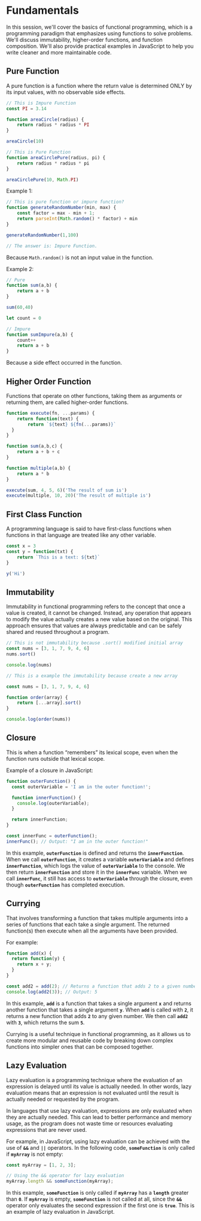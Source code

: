 # Fundamentals

In this session, we'll cover the basics of functional programming, which is a programming paradigm that emphasizes using functions to solve problems. We'll discuss immutability, higher-order functions, and function composition. We'll also provide practical examples in JavaScript to help you write cleaner and more maintainable code.

## Pure Function

A pure function is a function where the return value is determined ONLY by its input values, with no observable side effects.

```jsx
// This is Impure Function
const PI = 3.14

function areaCircle(radius) {
	return radius * radius * PI
}

areaCircle(10)

// This is Pure Function
function areaCirclePure(radius, pi) {
	return radius * radius * pi
}

areaCirclePure(10, Math.PI)
```

Example 1:

```jsx
// This is pure function or impure function?
function generateRandomNumber(min, max) {
	const factor = max - min + 1;
	return parseInt(Math.random() * factor) + min
}

generateRandomNumber(1,100)

// The answer is: Impure Function.
```

Because `Math.random()` is not an input value in the function.

Example 2:

```jsx
// Pure
function sum(a,b) {
	return a + b
}

sum(60,40)

let count = 0

// Impure 
function sumImpure(a,b) {
	count++
	return a + b
}
```

Because a side effect occurred in the function.
## Higher Order Function

Functions that operate on other functions, taking them as arguments or returning them, are called higher-order functions.

```jsx
function execute(fn, ...params) {
	return function(text) {
		return `${text} ${fn(...params)}`
  }
}

function sum(a,b,c) {
	return a + b + c
}

function multiple(a,b) {
	return a * b
}

execute(sum, 4, 5, 6)('The result of sum is')
execute(multiple, 10, 20)('The result of multiple is')

```
## First Class Function

A programming language is said to have first-class functions when functions in that language are treated like any other variable.

```jsx
const x = 3
const y = function(txt) {
	return `This is a text: ${txt}`
}

y('Hi')
```
## Immutability

Immutability in functional programming refers to the concept that once a value is created, it cannot be changed. Instead, any operation that appears to modify the value actually creates a new value based on the original. This approach ensures that values are always predictable and can be safely shared and reused throughout a program.

```jsx
// This is not immutability because .sort() modified initial array
const nums = [3, 1, 7, 9, 4, 6]
nums.sort()

console.log(nums)

// This is a example the immutability because create a new array

const nums = [3, 1, 7, 9, 4, 6]

function order(array) {
	return [...array].sort()
}

console.log(order(nums))
```
## Closure

This is when a function “remembers” its lexical scope, even when the function runs outside that lexical scope.

Example of a closure in JavaScript:

```jsx
function outerFunction() {
  const outerVariable = 'I am in the outer function!';

  function innerFunction() {
    console.log(outerVariable);
  }

  return innerFunction;
}

const innerFunc = outerFunction();
innerFunc(); // Output: "I am in the outer function!"

```

In this example, **`outerFunction`** is defined and returns the **`innerFunction`**. When we call **`outerFunction`**, it creates a variable **`outerVariable`** and defines **`innerFunction`**, which logs the value of **`outerVariable`** to the console. We then return **`innerFunction`** and store it in the **`innerFunc`** variable. When we call **`innerFunc`**, it still has access to **`outerVariable`** through the closure, even though **`outerFunction`** has completed execution.
## Currying

That involves transforming a function that takes multiple arguments into a series of functions that each take a single argument. The returned function(s) then execute when all the arguments have been provided.

For example:

```jsx
function add(x) {
  return function(y) {
    return x + y;
  }
}

const add2 = add(2); // Returns a function that adds 2 to a given number
console.log(add2(3)); // Output: 5
```

In this example, **`add`** is a function that takes a single argument **`x`** and returns another function that takes a single argument **`y`**. When **`add`** is called with **`2`**, it returns a new function that adds **`2`** to any given number. We then call **`add2`** with **`3`**, which returns the sum **`5`**.

Currying is a useful technique in functional programming, as it allows us to create more modular and reusable code by breaking down complex functions into simpler ones that can be composed together.
## Lazy Evaluation

Lazy evaluation is a programming technique where the evaluation of an expression is delayed until its value is actually needed. In other words, lazy evaluation means that an expression is not evaluated until the result is actually needed or requested by the program.

In languages that use lazy evaluation, expressions are only evaluated when they are actually needed. This can lead to better performance and memory usage, as the program does not waste time or resources evaluating expressions that are never used.

For example, in JavaScript, using lazy evaluation can be achieved with the use of **`&&`** and **`||`** operators. In the following code, **`someFunction`** is only called if **`myArray`** is not empty:

```jsx
const myArray = [1, 2, 3];

// Using the && operator for lazy evaluation
myArray.length && someFunction(myArray);
```

In this example, **`someFunction`** is only called if **`myArray`** has a **`length`** greater than **`0`**. If **`myArray`** is empty, **`someFunction`** is not called at all, since the **`&&`** operator only evaluates the second expression if the first one is **`true`**. This is an example of lazy evaluation in JavaScript.